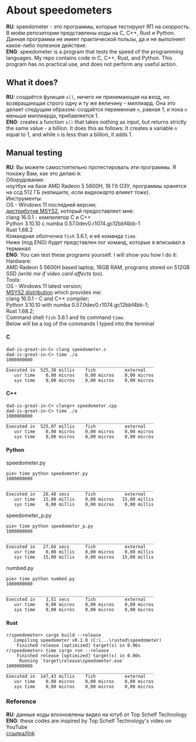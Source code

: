 # About speedometers
**RU**: speedometer - это программы, которые тестируют ЯП на скоррость. В моём репозитории представлены коды на C, C++, Rust и Python. Данная программа не имеет практической пользы, да и не выполняет какое-либо полезное действие.  
**ENG**: speedometer is a program that tests the speed of the programming languages. My repo contains code in C, C++, Rust, and Python. This program has no practical use, and does not perform any useful action.
## What it does?
**RU**: создаётся функция ```s()```, ничего не принимающая на вход, но возвращающая строго одну и ту же величину - миллиард. Она это делает следущим образом: создаётся переменная ```n```, равная 1, и пока ```n``` меньше миллиарда, прибавляется 1.  
**ENG**: creates a function ```s()``` that takes nothing as input, but returns strictly the same value - a billion. It does this as follows: It creates a variable ```n``` equal to 1, and while ```n``` is less than a billion, it adds 1.
## Manual testing
**RU**: Вы можете самостоятельно протестировать эти программы. Я покажу Вам, как это делаю я:  
Оборудование:  
ноутбук на базе AMD Radeon 5 5600H, 16 Гб ОЗУ, программы хранятся на ссд 512 ГБ *(напишите, если видеокарта влияет тоже)*.  
Инструменты:  
OS - Windows 11 последней версии;  
[дистрибутив MSYS2](msys2.org), который предоставляет мне:  
clang 16.0.1 - компилятор C и C++  
Python 3.10.10 с numba 0.57.0dev0.r1074.gc12bbf4bb-1  
Rust 1.68.2  
Командная оболчочка ```fish``` 3.6.1, и её команда ```time```.  
Ниже (под ENG) будет представлен лог команд, которые я вписывал в терминал  
**ENG**: You can test these programs yourself. I will show you how I do it:  
Hardware:  
AMD Radeon 5 5600H based laptop, 16GB RAM, programs stored on 512GB SSD *(write me if video card affects too)*.  
Tools:  
OS - Windows 11 latest version;  
[MSYS2 distribution](msys2.org) which provides me:  
clang 16.0.1 - C and C++ compiler;  
Python 3.10.10 with numba 0.57.0dev0.r1074.gc12bbf4bb-1;  
Rust 1.68.2;  
Command shell ```fish``` 3.6.1 and its command ```time```.  
Below will be a log of the commands I typed into the terminal
#### C
```
dad-is-great-in-C> clang speedometer.c
dad-is-great-in-C> time ./a
1000000000
________________________________________________________
Executed in  525,38 millis    fish           external
   usr time    0,00 micros    0,00 micros    0,00 micros
   sys time    0,00 micros    0,00 micros    0,00 micros
```
#### C++
```
dad-is-great-in-C> clang++ speedometer.cpp
dad-is-great-in-C> time ./a
1000000000
________________________________________________________
Executed in  525,07 millis    fish           external
   usr time    0,00 micros    0,00 micros    0,00 micros
   sys time    0,00 micros    0,00 micros    0,00 micros
```
#### Python
speedometer.py
```
pie> time python speedometer.py
1000000000

________________________________________________________
Executed in   26,48 secs      fish           external
   usr time   15,00 millis    0,00 micros   15,00 millis
   sys time    0,00 millis    0,00 micros    0,00 millis
```
speedometer_p.py
```
pie> time python speedometer_p.py
1000000000

________________________________________________________
Executed in   27,66 secs      fish           external
   usr time    0,00 millis    0,00 micros    0,00 millis
   sys time   15,00 millis    0,00 micros   15,00 millis
```
numbed.py
```
pie> time python numbed.py
1000000000

________________________________________________________
Executed in    3,51 secs      fish           external
   usr time    0,00 micros    0,00 micros    0,00 micros
   sys time    0,00 micros    0,00 micros    0,00 micros
```
#### Rust
```
r/speedometer> cargo build --release
   Compiling speedometer v0.1.0 (C:\...\rusted\speedometer)
    Finished release [optimized] target(s) in 0.96s
r/speedometer> time cargo run --release
    Finished release [optimized] target(s) in 0.00s
     Running `target\release\speedometer.exe`
1000000000
________________________________________________________
Executed in  147,43 millis    fish           external
   usr time    0,00 micros    0,00 micros    0,00 micros
   sys time    0,00 micros    0,00 micros    0,00 micros
```
### Reference
**RU**: данные коды влохновлены видео на ютуб от Top Schelf Technology  
**ENG**: these codes are inspired by Top Schelf Technology's video on YouTube  
[ссылка/link](https://www.youtube.com/watch?v=VioxsWYzoJk)
